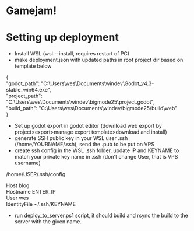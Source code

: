 # Gamejam!

# Setting up deployment
- Install WSL (wsl --install, requires restart of PC)
- make deployment.json with updated paths in root project dir based on template below

{  
   "godot_path": "C:\\Users\\wes\\Documents\\windev\\Godot_v4.3-stable_win64.exe",  
   "project_path": "C:\\Users\\wes\\Documents\\windev\\bigmode25\\project.godot",  
   "build_path": "C:\\Users\\wes\\Documents\\windev\\bigmode25\\build\\web"  
}  

- Set up godot export in godot editor (download web export by project>export>manage export template>download and install)
- generate SSH public key in your WSL user .ssh (/home/YOURNAME/.ssh), send the .pub to be put on VPS
- create ssh config in the WSL .ssh folder, update IP and KEYNAME to match your private key name in .ssh (don't change User, that is VPS username)

/home/USER/.ssh/config  

Host blog  
    Hostname ENTER_IP  
    User wes  
    IdentityFile ~/.ssh/KEYNAME  

- run deploy_to_server.ps1 script, it should build and rsync the build to the server with the given name.